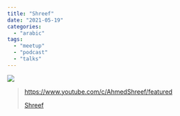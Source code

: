 ```yaml
---
title: "Shreef"
date: "2021-05-19"
categories: 
  - "arabic"
tags: 
  - "meetup"
  - "podcast"
  - "talks"
---
```


![](https://yt3.ggpht.com/ytc/AAUvwniLl6jc-OlidutZ40a4bFsQIASL_JKIHPHFomgUwc4=s176-c-k-c0x00ffffff-no-rj)

> https://www.youtube.com/c/AhmedShreef/featured
> 
> [Shreef](https://www.youtube.com/c/AhmedShreef/featured)
